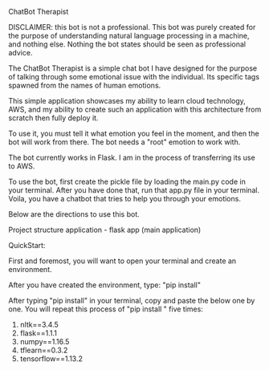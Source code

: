 ChatBot Therapist

DISCLAIMER: this bot is not a professional. This bot was purely created for the purpose of understanding natural language processing in a machine, and nothing else. Nothing the bot states should be seen as professional advice.

The ChatBot Therapist is a simple chat bot I have designed for the purpose of talking through some emotional issue with the individual. Its specific tags spawned from the names of human emotions. 

This simple application showcases my ability to learn cloud technology, AWS, and my ability to create such an application with this architecture from scratch then fully deploy it.

To use it, you must tell it what emotion you feel in the moment, and then the bot will work from there. The bot needs a "root" emotion to work with.

The bot currently works in Flask. I am in the process of transferring its use to AWS.

To use the bot, first create the pickle file by loading the main.py code in your terminal. After you have done that, run that app.py file in your terminal. Voila, you have a chatbot that tries to help you through your emotions.


Below are the directions to use this bot.

Project structure
application - flask app (main application)

QuickStart:

First and foremost, you will want to open your terminal and create an environment. 

After you have created the environment, type: 
"pip install"

After typing "pip install" in your terminal, copy and paste the below one by one. You will repeat this process of "pip install <insert one of the packages below>"  five times:

1. nltk==3.4.5
2. flask==1.1.1
3. numpy==1.16.5
4. tflearn==0.3.2
5. tensorflow==1.13.2


